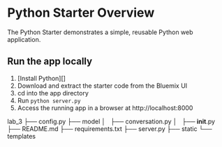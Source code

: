 # Python Starter Overview

The Python Starter demonstrates a simple, reusable Python web application.

## Run the app locally

1. [Install Python][]
2. Download and extract the starter code from the Bluemix UI
3. cd into the app directory
4. Run `python server.py`
5. Access the running app in a browser at http://localhost:8000

lab_3
├── config.py
├── model
│   ├── conversation.py
│   ├── __init__.py
├── README.md
├── requirements.txt
├── server.py
├── static
└── templates

